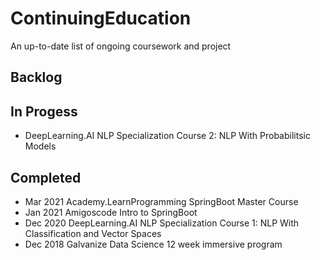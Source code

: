 # ContinuingEducation

An up-to-date list of ongoing coursework and project


## Backlog

## In Progess
* DeepLearning.AI NLP Specialization Course 2: NLP With Probabilitsic Models


## Completed
* Mar 2021 Academy.LearnProgramming SpringBoot Master Course
* Jan 2021 Amigoscode Intro to SpringBoot
* Dec 2020 DeepLearning.AI NLP Specialization Course 1: NLP With Classification and Vector Spaces
* Dec 2018 Galvanize Data Science 12 week immersive program
